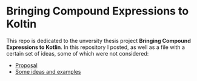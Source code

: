 # Bringing Compound Expressions to Koltin
This repo is dedicated to the unversity thesis project **Bringing Compound Expressions to Kotlin**.
In this repository I posted, as well as a file with a certain set of ideas, some of which were not considered:
* [Proposal](https://github.com/nekitivlev/CompoundExpressions/blob/main/CompoundExpressionsProposal.md)
* [Some ideas and examples](https://github.com/nekitivlev/CompoundExpressions/blob/main/CompoundExpressions.md)
